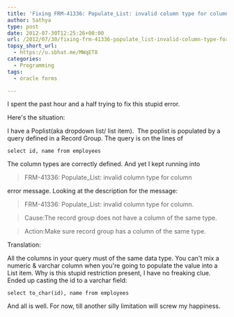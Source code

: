 ```yaml
---
title: 'Fixing FRM-41336: Populate_List: invalid column type for column 2 error in Oracle Forms'
author: Sathya
type: post
date: 2012-07-30T12:25:26+00:00
url: /2012/07/30/fixing-frm-41336-populate_list-invalid-column-type-for-column-2-error-in-oracle-forms/
topsy_short_url:
  - https://u.sbhat.me/MWqET8
categories:
  - Programming
tags:
  - oracle forms

---
```

I spent the past hour and a half trying to fix this stupid error.

Here's the situation:

I have a Poplist(aka dropdown list/ list item).  The poplist is populated by a query defined in a Record Group. The query is on the lines of

<!--more-->

`select id, name from employees`

The column types are correctly defined. And yet I kept running into

> FRM-41336: Populate_List: invalid column type for column

error message. Looking at the description for the message:

> FRM-41336: Populate_List: invalid column type for column.
  
> Cause:The record group does not have a column of the same type.
  
> Action:Make sure record group has a column of the same type.

Translation:

All the columns in your query must of the same data type. You can't mix a numeric & varchar column when you're going to populate the value into a List item. Why is this stupid restriction present, I have no freaking clue. Ended up casting the id to a varchar field:

`select to_char(id), name from employees`

And all is well. For now, till another silly limitation will screw my happiness.
